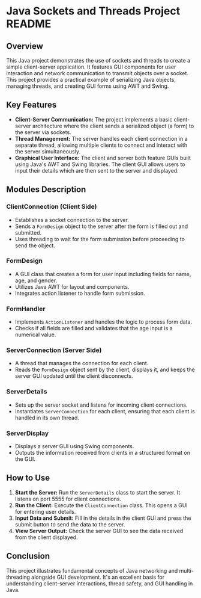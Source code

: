 # Java Sockets and Threads Project README

## Overview

This Java project demonstrates the use of sockets and threads to create a simple client-server application. It features GUI components for user interaction and network communication to transmit objects over a socket. This project provides a practical example of serializing Java objects, managing threads, and creating GUI forms using AWT and Swing.

## Key Features

- **Client-Server Communication:** The project implements a basic client-server architecture where the client sends a serialized object (a form) to the server via sockets.
- **Thread Management:** The server handles each client connection in a separate thread, allowing multiple clients to connect and interact with the server simultaneously.
- **Graphical User Interface:** The client and server both feature GUIs built using Java's AWT and Swing libraries. The client GUI allows users to input their details which are then sent to the server and displayed.

## Modules Description

### ClientConnection (Client Side)

- Establishes a socket connection to the server.
- Sends a `FormDesign` object to the server after the form is filled out and submitted.
- Uses threading to wait for the form submission before proceeding to send the object.

### FormDesign

- A GUI class that creates a form for user input including fields for name, age, and gender.
- Utilizes Java AWT for layout and components.
- Integrates action listener to handle form submission.

### FormHandler

- Implements `ActionListener` and handles the logic to process form data.
- Checks if all fields are filled and validates that the age input is a numerical value.

### ServerConnection (Server Side)

- A thread that manages the connection for each client.
- Reads the `FormDesign` object sent by the client, displays it, and keeps the server GUI updated until the client disconnects.

### ServerDetails

- Sets up the server socket and listens for incoming client connections.
- Instantiates `ServerConnection` for each client, ensuring that each client is handled in its own thread.

### ServerDisplay

- Displays a server GUI using Swing components.
- Outputs the information received from clients in a structured format on the GUI.

## How to Use

1. **Start the Server:** Run the `ServerDetails` class to start the server. It listens on port 5555 for client connections.
2. **Run the Client:** Execute the `ClientConnection` class. This opens a GUI for entering user details.
3. **Input Data and Submit:** Fill in the details in the client GUI and press the submit button to send the data to the server.
4. **View Server Output:** Check the server GUI to see the data received from the client displayed.

## Conclusion

This project illustrates fundamental concepts of Java networking and multi-threading alongside GUI development. It's an excellent basis for understanding client-server interactions, thread safety, and GUI handling in Java.

